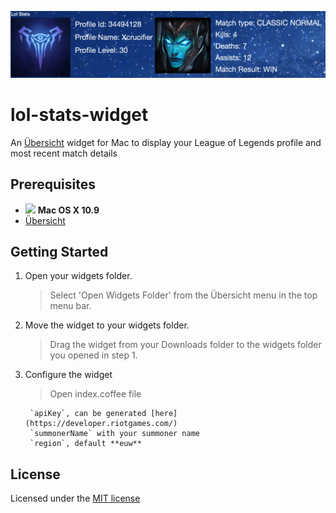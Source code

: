 ![Lol stats status widget for Übersicht](https://raw.githubusercontent.com/Xcrucifier/lol-stats-widget/master/screenshot.png)

# lol-stats-widget
An [Übersicht](http://tracesof.net/uebersicht/) widget for Mac to display your League of Legends profile and most recent match details

Prerequisites
-------------

- <img src="http://deluge-torrent.org/images/apple-logo.gif" height="17"> **Mac OS X 10.9**
- [Übersicht](http://tracesof.net/uebersicht/)

Getting Started
---------------

1. Open your widgets folder.
    > Select 'Open Widgets Folder' from the Übersicht menu in the top menu bar.
    
2. Move the widget to your widgets folder.
    > Drag the widget from your Downloads folder to the widgets folder you opened in step 1.  

3. Configure the widget
    > Open index.coffee file
        
        `apiKey`, can be generated [here](https://developer.riotgames.com/)  
        `summonerName` with your summoner name  
        `region`, default **euw**  

## License

Licensed under the [MIT license](http://opensource.org/licenses/MIT)
